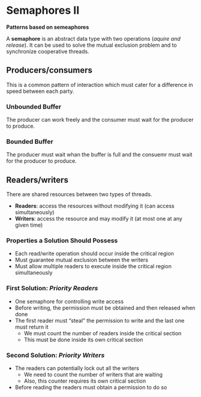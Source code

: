 # Semaphores II

**Patterns based on semeaphores**

A **semaphore** is an abstract data type with two operations (*aquire and release*). It can be used to solve the mutual exclusion problem and to synchronize cooperative threads.

## Producers/consumers

This is a common pattern of interaction which must cater for a difference in speed between each party.

### Unbounded Buffer

The producer can work freely and the consumer must wait for the producer to produce. 

### Bounded Buffer

The producer must wait whan the buffer is full and the consuemr must wait for the producer to produce.

## Readers/writers

There are shared resources between two types of threads.
- **Readers**: access the resources without modifying it (can access simultaneously)
- **Writers**: access the resource and may modify it (at most one at any given time)

### Properties a Solution Should Possess

- Each read/write operation should occur inside the critical region
- Must guarantee mutual exclusion between the writers
- Must allow multiple readers to execute inside the critical region simultaneously

### First Solution: *Priority Readers*

- One semaphore for controlling write access 
- Before writing, the permission must be obtained and then released when done
- The first reader must “steal” the permission to write and the last one must return it
  - We must count the number of readers inside the critical section
  - This must be done inside its own critical section

### Second Solution: *Priority Writers*

- The readers can potentially lock out all the writers
  - We need to count the number of writers that are waiting
  - Also, this counter requires its own critical section
- Before reading the readers must obtain a permission to do so
